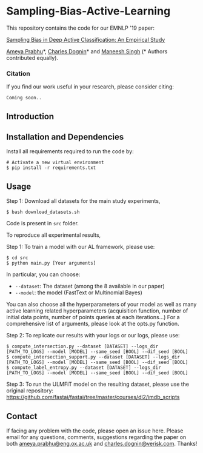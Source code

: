 # Sampling-Bias-Active-Learning

This repository contains the code for our EMNLP '19 paper:

[Sampling Bias in Deep Active Classification: An Empirical Study]()

[Ameya Prabhu](https://drimpossible.github.io/)\*, [Charles Dognin](https://www.linkedin.com/in/charlesdognin)\* and [Maneesh Singh](https://www.linkedin.com/in/maneesh-singh-3523ab9)  (\* Authors contributed equally).

### Citation
If you find our work useful in your research, please consider citing:

	Coming soon..

## Introduction


## Installation and Dependencies

Install all requirements required to run the code by:
	
	# Activate a new virtual environment
	$ pip install -r requirements.txt

## Usage

Step 1: Download all datasets for the main study experiments, 
	
	$ bash download_datasets.sh

Code is present in `src` folder.

To reproduce all experimental results,

Step 1: To train a model with our AL framework, please use:

	$ cd src 
	$ python main.py [Your arguments]
	
In particular, you can choose:
- `--dataset`: The dataset (among the 8 available in our paper)
- `--model`: the model (FastText or Multinomial Bayes)

You can also choose all the hyperparameters of your model as well as many active learning related hyperparameters (acquisition function, number of initial data points, number of points queries at each iterations...)
For a comprehensive list of arguments, please look at the opts.py function. 	

Step 2: To replicate our results with your logs or our logs, please use: 

    $ compute_intersection.py --dataset [DATASET] --logs_dir [PATH_TO_LOGS] --model [MODEL] --same_seed [BOOL] --dif_seed [BOOL]
    $ compute_intersection_support.py --dataset [DATASET] --logs_dir [PATH_TO_LOGS] --model [MODEL] --same_seed [BOOL] --dif_seed [BOOL]
    $ compute_label_entropy.py --dataset [DATASET] --logs_dir [PATH_TO_LOGS] --model [MODEL] --same_seed [BOOL] --dif_seed [BOOL]


Step 3: To run the ULMFiT model on the resulting dataset, please use the original repository: 
https://github.com/fastai/fastai/tree/master/courses/dl2/imdb_scripts

## Contact

If facing any problem with the code, please open an issue here. Please email for any questions, comments, suggestions regarding the paper on both ameya.prabhu@eng.ox.ac.uk and charles.dognin@verisk.com. Thanks!
